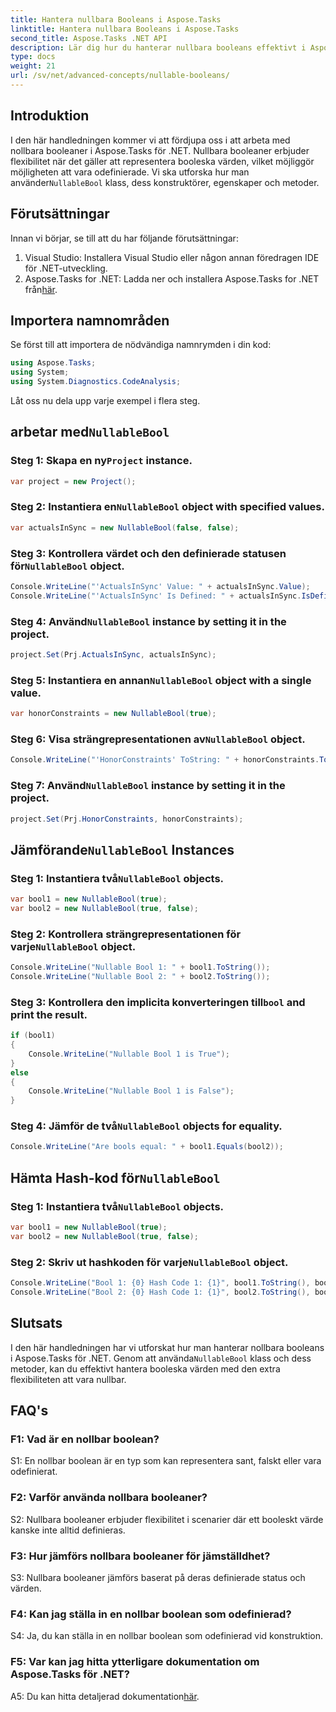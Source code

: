 ```yaml
---
title: Hantera nullbara Booleans i Aspose.Tasks
linktitle: Hantera nullbara Booleans i Aspose.Tasks
second_title: Aspose.Tasks .NET API
description: Lär dig hur du hanterar nullbara booleans effektivt i Aspose.Tasks för .NET med denna omfattande handledning. Bemästra användningen av klassen "NullableBool" och förbättra din .NET-utveckling.
type: docs
weight: 21
url: /sv/net/advanced-concepts/nullable-booleans/
---
```

## Introduktion

 I den här handledningen kommer vi att fördjupa oss i att arbeta med nollbara booleaner i Aspose.Tasks för .NET. Nullbara booleaner erbjuder flexibilitet när det gäller att representera booleska värden, vilket möjliggör möjligheten att vara odefinierade. Vi ska utforska hur man använder`NullableBool` klass, dess konstruktörer, egenskaper och metoder.

## Förutsättningar

Innan vi börjar, se till att du har följande förutsättningar:

1. Visual Studio: Installera Visual Studio eller någon annan föredragen IDE för .NET-utveckling.
2.  Aspose.Tasks for .NET: Ladda ner och installera Aspose.Tasks for .NET från[här](https://releases.aspose.com/tasks/net/).

## Importera namnområden

Se först till att importera de nödvändiga namnrymden i din kod:

```csharp
using Aspose.Tasks;
using System;
using System.Diagnostics.CodeAnalysis;


```

Låt oss nu dela upp varje exempel i flera steg.

##  arbetar med`NullableBool`

###  Steg 1: Skapa en ny`Project` instance.

```csharp
var project = new Project();
```

###  Steg 2: Instantiera en`NullableBool` object with specified values.

```csharp
var actualsInSync = new NullableBool(false, false);
```

###  Steg 3: Kontrollera värdet och den definierade statusen för`NullableBool` object.

```csharp
Console.WriteLine("'ActualsInSync' Value: " + actualsInSync.Value);
Console.WriteLine("'ActualsInSync' Is Defined: " + actualsInSync.IsDefined);
```

###  Steg 4: Använd`NullableBool` instance by setting it in the project.

```csharp
project.Set(Prj.ActualsInSync, actualsInSync);
```

###  Steg 5: Instantiera en annan`NullableBool` object with a single value.

```csharp
var honorConstraints = new NullableBool(true);
```

### Steg 6: Visa strängrepresentationen av`NullableBool` object.

```csharp
Console.WriteLine("'HonorConstraints' ToString: " + honorConstraints.ToString());
```

###  Steg 7: Använd`NullableBool` instance by setting it in the project.

```csharp
project.Set(Prj.HonorConstraints, honorConstraints);
```

##  Jämförande`NullableBool` Instances

###  Steg 1: Instantiera två`NullableBool` objects.

```csharp
var bool1 = new NullableBool(true);
var bool2 = new NullableBool(true, false);
```

###  Steg 2: Kontrollera strängrepresentationen för varje`NullableBool` object.

```csharp
Console.WriteLine("Nullable Bool 1: " + bool1.ToString());
Console.WriteLine("Nullable Bool 2: " + bool2.ToString());
```

###  Steg 3: Kontrollera den implicita konverteringen till`bool` and print the result.

```csharp
if (bool1)
{
    Console.WriteLine("Nullable Bool 1 is True");
}
else
{
    Console.WriteLine("Nullable Bool 1 is False");
}
```

###  Steg 4: Jämför de två`NullableBool` objects for equality.

```csharp
Console.WriteLine("Are bools equal: " + bool1.Equals(bool2));
```

##  Hämta Hash-kod för`NullableBool`

###  Steg 1: Instantiera två`NullableBool` objects.

```csharp
var bool1 = new NullableBool(true);
var bool2 = new NullableBool(true, false);
```

###  Steg 2: Skriv ut hashkoden för varje`NullableBool` object.

```csharp
Console.WriteLine("Bool 1: {0} Hash Code 1: {1}", bool1.ToString(), bool1.GetHashCode());
Console.WriteLine("Bool 2: {0} Hash Code 1: {1}", bool2.ToString(), bool2.GetHashCode());
```

## Slutsats

 I den här handledningen har vi utforskat hur man hanterar nollbara booleans i Aspose.Tasks för .NET. Genom att använda`NullableBool` klass och dess metoder, kan du effektivt hantera booleska värden med den extra flexibiliteten att vara nullbar.

## FAQ's

### F1: Vad är en nollbar boolean?

S1: En nollbar boolean är en typ som kan representera sant, falskt eller vara odefinierat.

### F2: Varför använda nollbara booleaner?

S2: Nullbara booleaner erbjuder flexibilitet i scenarier där ett booleskt värde kanske inte alltid definieras.

### F3: Hur jämförs nollbara booleaner för jämställdhet?

S3: Nullbara booleaner jämförs baserat på deras definierade status och värden.

### F4: Kan jag ställa in en nollbar boolean som odefinierad?

S4: Ja, du kan ställa in en nollbar boolean som odefinierad vid konstruktion.

### F5: Var kan jag hitta ytterligare dokumentation om Aspose.Tasks för .NET?

 A5: Du kan hitta detaljerad dokumentation[här](https://reference.aspose.com/tasks/net/).